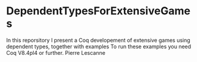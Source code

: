 # DependentTypesForExtensiveGames
In this reporsitory I present a Coq developement of extensive games using dependent types, together with examples
To run these examples you need Coq  V8.4pl4 or further.  Pierre Lescanne
